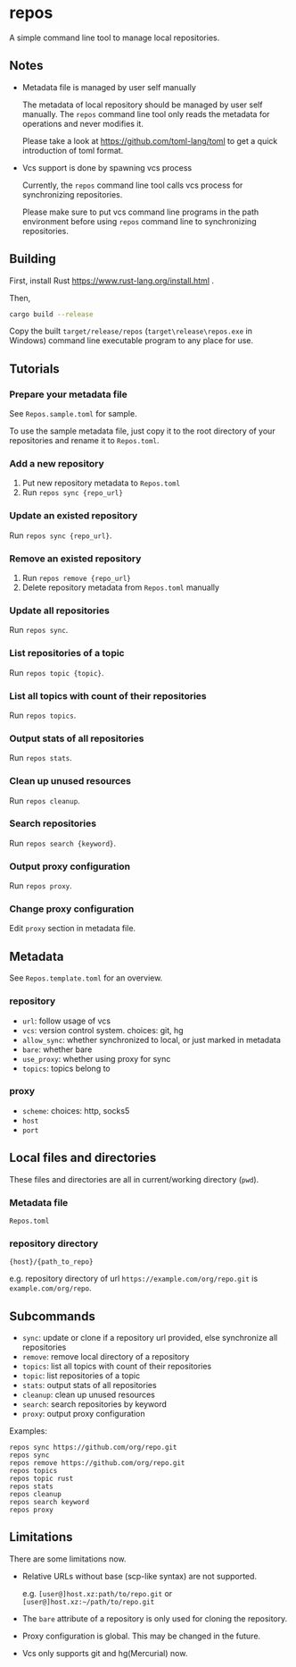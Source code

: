 # repos

A simple command line tool to manage local repositories.

## Notes

* Metadata file is managed by user self manually

  The metadata of local repository should be managed by user self manually.
  The `repos` command line tool only reads the metadata for operations and never modifies it.

  Please take a look at https://github.com/toml-lang/toml to get a quick introduction of toml format.

* Vcs support is done by spawning vcs process

  Currently, the `repos` command line tool calls vcs process for synchronizing repositories.

  Please make sure to put vcs command line programs in the path environment before using `repos` command line to synchronizing repositories.

## Building

First, install Rust https://www.rust-lang.org/install.html .

Then,

```sh
cargo build --release
```

Copy the built
`target/release/repos` (`target\release\repos.exe` in Windows)
command line executable program to any place for use.

## Tutorials

### Prepare your metadata file

See `Repos.sample.toml` for sample.

To use the sample metadata file, just copy it to the root directory of your repositories and rename it to `Repos.toml`.

### Add a new repository

1. Put new repository metadata to `Repos.toml`
2. Run `repos sync {repo_url}`

### Update an existed repository

Run `repos sync {repo_url}`.

### Remove an existed repository

1. Run `repos remove {repo_url}`
2. Delete repository metadata from `Repos.toml` manually

### Update all repositories

Run `repos sync`.

### List repositories of a topic

Run `repos topic {topic}`.

### List all topics with count of their repositories

Run `repos topics`.

### Output stats of all repositories

Run `repos stats`.

###  Clean up unused resources

Run `repos cleanup`.

### Search repositories

Run `repos search {keyword}`.

### Output proxy configuration

Run `repos proxy`.

### Change proxy configuration

Edit `proxy` section in metadata file.

## Metadata

See `Repos.template.toml` for an overview.

### repository

- `url`: follow usage of vcs
- `vcs`: version control system. choices: git, hg
- `allow_sync`: whether synchronized to local, or just marked in metadata
- `bare`: whether bare
- `use_proxy`: whether using proxy for sync
- `topics`: topics belong to

### proxy

- `scheme`: choices: http, socks5
- `host`
- `port`

## Local files and directories

These files and directories are all in current/working directory (`pwd`).

### Metadata file

`Repos.toml`

### repository directory

`{host}/{path_to_repo}`

e.g. repository directory of url `https://example.com/org/repo.git` is `example.com/org/repo`.

## Subcommands

* `sync`: update or clone if a repository url provided, else synchronize all repositories
* `remove`: remove local directory of a repository
* `topics`: list all topics with count of their repositories
* `topic`: list repositories of a topic
* `stats`: output stats of all repositories
* `cleanup`: clean up unused resources
* `search`: search repositories by keyword
* `proxy`: output proxy configuration

Examples:

```
repos sync https://github.com/org/repo.git
repos sync
repos remove https://github.com/org/repo.git
repos topics
repos topic rust
repos stats
repos cleanup
repos search keyword
repos proxy
```

## Limitations

There are some limitations now.

* Relative URLs without base (scp-like syntax) are not supported.

  e.g. `[user@]host.xz:path/to/repo.git` or `[user@]host.xz:~/path/to/repo.git`

* The `bare` attribute of a repository is only used for cloning the repository.
* Proxy configuration is global. This may be changed in the future.
* Vcs only supports git and hg(Mercurial) now.
